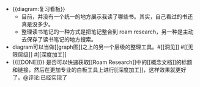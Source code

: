 - {{diagram:复习看板}}
    - 目前，并没有一个统一的地方展示我读了哪些书。其实，自己看过的书还真是没多少。
    - 整理读书笔记的一种方式是把笔记整合到 roam research，另一种是主动去保存了读书笔记的地方搜索。
- diagram可以当做[[graph图]]之上的另一个层级的整理工具。#[[洞见]] #[[无限层级]] #[[深度加工]]
- {{[[DONE]]}} 是否可以快速获取[[Roam Research]]中的[[概念文档]]的标题和链接，然后在更加专业的白板工具上进行[[深度加工]]，这样效果就更好了。@评论:已经实现了
